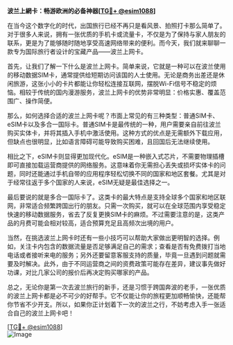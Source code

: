 **波兰上網卡：畅游欧洲的必备神器[[TG💪+ @esim1088](https://t.me/s/esim1088)]**

在当今这个数字化的时代，出国旅行已经不再只是看风景、拍照打卡那么简单了。对于很多人来说，拥有一张优质的手机卡或流量卡，不仅是为了保持与家人朋友的联系，更是为了能够随时随地享受高速网络带来的便利。而今天，我们就来聊聊一款专为国际旅行者设计的宝藏产品——波兰上网卡。

首先，让我们了解一下什么是波兰上网卡。简单来说，它就是一种可以在波兰使用的移动数据SIM卡，通常提供给短期访问该国的人士使用。无论是商务出差还是休闲旅游，这张小小的卡片都能让你轻松连接互联网，摆脱Wi-Fi信号不稳定的烦恼。相较于传统的国内漫游服务，波兰上网卡的优势非常明显：价格实惠、覆盖范围广、操作简便。

那么，如何选择合适的波兰上网卡呢？市面上常见的有三种类型：普通SIM卡、eSIM卡以及多合一国际卡。普通SIM卡是最传统的一种，用户需要亲自前往波兰购买实体卡，并将其插入手机中激活使用。这种方式的优点是无需额外下载应用，但缺点也很明显，比如语言障碍可能导致购买困难，且回国后无法继续使用。

相比之下，eSIM卡则显得更加现代化。eSIM是一种嵌入式芯片，不需要物理插槽即可直接加载运营商提供的网络服务。这意味着你无需担心丢失或损坏实体卡的问题，同时还能通过手机自带的应用程序轻松切换不同的国家和地区套餐。尤其是对于经常往返于多个国家的人来说，eSIM无疑是最佳选择之一。

最后要说的就是多合一国际卡了。这类卡的最大特点是支持全球多个国家和地区联网，非常适合频繁跨国出行的朋友。只需一次购买，就可以在全球范围内享受稳定快速的移动数据服务，省去了反复更换SIM卡的麻烦。不过需要注意的是，这类产品的月费可能会相对较高，适合预算充足且高频次出境的用户。

当然，在挑选波兰上网卡时还有一些小技巧可以帮助大家做出更明智的选择。例如，关注卡内包含的数据流量是否足够满足自己的需求；查看是否有免费拨打当地电话或者接听来电的服务；另外还要留意客服支持的质量，毕竟一旦遇到问题就需要及时解决。此外，由于不同运营商之间的资费政策可能存在差异，建议事先做好功课，对比几家公司的报价后再决定购买哪家的产品。

总之，无论你是第一次去波兰旅行的新手，还是习惯于跨国奔波的老手，一张优质的波兰上网卡都是必不可少的好帮手。它不仅能让你的旅程更加顺畅愉快，还能帮你节省不少开支。所以，如果你正计划着下一次的波兰之行，不妨考虑入手一张适合自己的波兰上网卡吧！

[[TG💪+ @esim1088](https://t.me/s/esim1088)]  
![Image](https://i.postimg.cc/4NQfJmqS/Snipaste-2025-05-13-00-14-12.png)